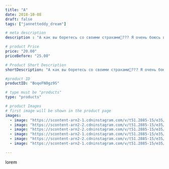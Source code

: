 ```yaml
---
title: "А"
date: 2018-10-08
draft: false
tags: ["jannetteddy_dream"]

# meta description
description : "А как вы боретесь со своими страхами🙈??? Я очень боюсь высоты, и это только на фото все легко и изящно... 🤣 на самом деле для меня это было прежде всего преодол"

# product Price
price: "20.00"
priceBefore: "25.00"

# Product Short Description
shortDescription: "А как вы боретесь со своими страхами🙈??? Я очень боюсь высоты, и это только на фото все легко и изящно... 🤣 на самом деле для меня это было прежде всего преодоление своего внутреннего страха высоты, через проживание//- прохождение препятствий!!! 💪 Осталась довольна!😉 #легкоиизящно #кисловодск #преодолениестраха"

#product ID
productID: "BoqeFN0gz9S"

# type must be "products"
type: "products"

# product Images
# first image will be shown in the product page
images:
  - image: "https://scontent-arn2-1.cdninstagram.com/v/t51.2885-15/e35/42662965_306255766860563_561284664647091721_n.jpg?_nc_ht=scontent-arn2-1.cdninstagram.com&_nc_cat=111&_nc_ohc=Q6jo2LoCEgcAX_z6jan&se=7&tp=1&oh=2218cc99004cf9e0445e0f7b4aac7ddd&oe=605AAFC8&ig_cache_key=MTg4NTQ0OTkzNDY5OTA2MzY0MQ%3D%3D.2"
  - image: "https://scontent-arn2-2.cdninstagram.com/v/t51.2885-15/e35/42002369_345285402889049_5306372750251510454_n.jpg?_nc_ht=scontent-arn2-2.cdninstagram.com&_nc_cat=105&_nc_ohc=zHQc3n7L3dUAX9Yoqnp&se=7&tp=1&oh=e405b09c18b604b0c952bdb823f1dadc&oe=605BB1A2&ig_cache_key=MTg4NTQ0OTkzNTUyOTUzMDQ1NA%3D%3D.2"
  - image: "https://scontent-arn2-2.cdninstagram.com/v/t51.2885-15/e35/42986890_291199338155813_5554178753131744472_n.jpg?_nc_ht=scontent-arn2-2.cdninstagram.com&_nc_cat=105&_nc_ohc=-sur2phsFY4AX_p3U_2&se=7&tp=1&oh=c322f7103bfef404811ef84758716e59&oe=605AA6A9&ig_cache_key=MTg4NTQ0OTkzNjIwOTA3Mjk5Ng%3D%3D.2"
  - image: "https://scontent-arn2-1.cdninstagram.com/v/t51.2885-15/e35/42402581_280488302569439_8130000523927497757_n.jpg?_nc_ht=scontent-arn2-1.cdninstagram.com&_nc_cat=111&_nc_ohc=78qOmP2om80AX-tDH9d&se=7&tp=1&oh=0d28208b693ccae5b69b7c3fc308bc85&oe=605A99F3&ig_cache_key=MTg4NTQ0OTkzNjU2MTQ2MTg2Mw%3D%3D.2"
  - image: "https://scontent-arn2-2.cdninstagram.com/v/t51.2885-15/e35/42981020_124926408479600_4668957902070407973_n.jpg?_nc_ht=scontent-arn2-2.cdninstagram.com&_nc_cat=108&_nc_ohc=oL-QSjKk1LYAX_lVbyj&se=7&tp=1&oh=93edac4920bb7550239c32c2fa5cbf8c&oe=605B8FCF&ig_cache_key=MTg4NTQ0OTkzODc2NzY3NTA5OA%3D%3D.2"
  - image: "https://scontent-arn2-1.cdninstagram.com/v/t51.2885-15/e35/42575555_1923806014591894_6434922672375533032_n.jpg?_nc_ht=scontent-arn2-1.cdninstagram.com&_nc_cat=110&_nc_ohc=V978JDX_18gAX-fDJ9m&se=7&tp=1&oh=420cc053be54d882938e3c171341d760&oe=605CABF9&ig_cache_key=MTg4NTQ0OTk0MDY4MDI4MTgzMg%3D%3D.2"

---
```

lorem
